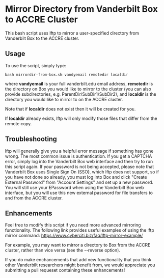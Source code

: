 # Mirror Directory from Vanderbilt Box to ACCRE Cluster

This bash script uses lftp to mirror a user-specified directory from Vanderbilt
Box to the ACCRE cluster.

## Usage

To use the script, simply type:

```
bash mirrordir-from-box.sh vandyemail remotedir localdir
```

where **vandyemail** is your full vanderbilt.edu email address, **remotedir** is the directory on Box you
would like to mirror to the cluster (you can also provide subdirectories, e.g. ParentDir/SubDir1/SubDir2),
and **localdir** is the directory you would like to mirror to on the ACCRE cluster. 

Note that if **localdir** does not exist then it will be created for you. 

If **localdir** already exists, lftp will only modify those files that differ from the remote copy.

## Troubleshooting

lftp will generally give you a helpful error message if something has gone wrong. The most common issue
is authentication. If you get a CAPTCHA error, simply log into the Vanderbilt Box web interface and then try to run this script again.
If your password is not being accepted, please note that Vanderbilt Box uses Single Sign On (SSO), which lftp does not support,
so if you have not done so already, you must log into Box and click "Create External Password" from "Account Settings" and set up a 
new password. You will still use your EPassword when using the Vanderbilt Box web interface, but you will use this new external password for file
transfers to and from the ACCRE cluster.

## Enhancements

Feel free to modify this script if you need more advanced mirroring functionality. The following link provides useful examples of using the 
lftp mirror command: https://www.cyberciti.biz/faq/lftp-mirror-example/

For example, you may want to mirror a directory to Box from the ACCRE cluster, rather than vice versa (see the --reverse option).

If you do make enchancements that add new functionality that you think other Vanderbilt researchers might benefit from, we would appreciate
you submitting a pull requeset containing these enhancements! 